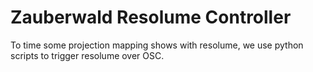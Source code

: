 

# Zauberwald Resolume Controller


To time some projection mapping shows with resolume, we use python scripts to trigger resolume over OSC. 